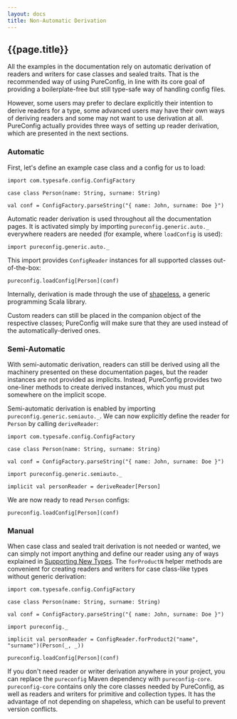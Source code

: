 ```yaml
---
layout: docs
title: Non-Automatic Derivation
---
```


## {{page.title}}

All the examples in the documentation rely on automatic derivation of readers and writers for case classes and sealed
traits. That is the recommended way of using PureConfig, in line with its core goal of providing a boilerplate-free but
still type-safe way of handling config files.

However, some users may prefer to declare explicitly their intention to derive readers for a type, some advanced users
may have their own ways of deriving readers and some may not want to use derivation at all. PureConfig actually provides
three ways of setting up reader derivation, which are presented in the next sections.

### Automatic

First, let's define an example case class and a config for us to load:

```tut:silent
import com.typesafe.config.ConfigFactory

case class Person(name: String, surname: String)

val conf = ConfigFactory.parseString("{ name: John, surname: Doe }")
```

Automatic reader derivation is used throughout all the documentation pages. It is activated simply by importing
`pureconfig.generic.auto._` everywhere readers are needed (for example, where `loadConfig` is used):

```tut:silent
import pureconfig.generic.auto._
```

This import provides `ConfigReader` instances for all supported classes out-of-the-box:

```tut:book
pureconfig.loadConfig[Person](conf)
```

Internally, derivation is made through the use of [shapeless](https://github.com/milessabin/shapeless), a generic
programming Scala library.

Custom readers can still be placed in the companion object of the respective classes; PureConfig will make sure that
they are used instead of the automatically-derived ones.

### Semi-Automatic

With semi-automatic derivation, readers can still be derived using all the machinery presented on these documentation
pages, but the reader instances are not provided as implicits. Instead, PureConfig provides two one-liner methods to
create derived instances, which you must put somewhere on the implicit scope.

Semi-automatic derivation is enabled by importing `pureconfig.generic.semiauto._`. We can now explicitly define the
reader for `Person` by calling `deriveReader`:

```tut:invisible:reset
import com.typesafe.config.ConfigFactory

case class Person(name: String, surname: String)

val conf = ConfigFactory.parseString("{ name: John, surname: Doe }")
```

```tut:silent
import pureconfig.generic.semiauto._

implicit val personReader = deriveReader[Person]
```

We are now ready to read `Person` configs:

```tut:book
pureconfig.loadConfig[Person](conf)
```

### Manual

When case class and sealed trait derivation is not needed or wanted, we can simply not import anything and define our
reader using any of ways explained in [Supporting New Types](supporting-new-types.html). The `forProductN` helper
methods are convenient for creating readers and writers for case class-like types without generic derivation:

```tut:invisible:reset
import com.typesafe.config.ConfigFactory

case class Person(name: String, surname: String)

val conf = ConfigFactory.parseString("{ name: John, surname: Doe }")
```

```tut:silent
import pureconfig._

implicit val personReader = ConfigReader.forProduct2("name", "surname")(Person(_, _))
```

```tut:book
pureconfig.loadConfig[Person](conf)
```

If you don't need reader or writer derivation anywhere in your project, you can replace the `pureconfig` Maven
dependency with `pureconfig-core`. `pureconfig-core` contains only the core classes needed by PureConfig, as well as
readers and writers for primitive and collection types. It has the advantage of not depending on shapeless, which can be
useful to prevent version conflicts.
